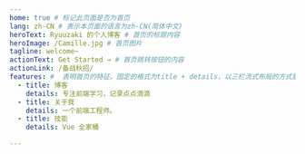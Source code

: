 ```yaml
---
home: true # 标记此页面是否为首页
lang: zh-CN # 表示本页面的语言为zh-CN(简体中文)
heroText: Ryuuzaki 的个人博客 # 首页的标题内容
heroImage: /Camille.jpg # 首页图片
tagline: welcome~
actionText: Get Started → # 首页跳转按钮的内容
actionLink: /备战秋招/
features: #  表明首页的特征，固定的格式为title + details，以三栏流式布局的方式展示
  - title: 博客
    details: 专注前端学习，记录点点滴滴
  - title: 关于我
    details: 一个前端工程师。
  - title: 技能
    details: Vue 全家桶

---
```




